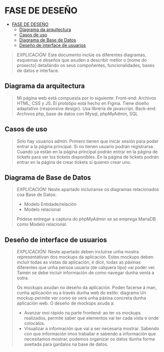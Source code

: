 # FASE DE DESEÑO

- [FASE DE DESEÑO](#fase-de-deseño)
  - [Diagrama da arquitectura](#diagrama-da-arquitectura)
  - [Casos de uso](#casos-de-uso)
  - [Diagrama de Base de Datos](#diagrama-de-base-de-datos)
  - [Deseño de interface de usuarios](#deseño-de-interface-de-usuarios)

> *EXPLICACIÓN:* Este documento inclúe os diferentes diagramas, esquemas e deseños que axuden a describir mellor o [nome do proxecto] detallando os seus compoñentes, funcionalidades, bases de datos e interface.

## Diagrama da arquitectura


> Mi página web está compuesta por lo siguiente:
> Front-end: Archivos HTML, CSS y JS. El prototipo está hecho en Figma. Tiene diseño adaptativo (responsive design). Usa librería de javascript.
> Back-end: Archivos php, base de datos con Mysql, phpMyAdmin, SQL

## Casos de uso


>
> Solo hay usuarios admin. Primero tienen que inicar sesión para poder entrar a la página principal. Si no tienen usuario podrán registrarse. Cuando ya están en la página principal podrán
> entrar en la página de tickets para ver los tickets disponibles. En la página de tickets podrán entrar en la página de crear tickets si quieren crear uno.

## Diagrama de Base de Datos

> *EXPLICACIÓN:* Neste apartado incluiranse os diagramas relacionados coa Base de Datos:
>
> - Modelo Entidade/relación
> - Modelo relacional
>
> Pódese entregar a captura do phpMyAdmin se se emprega MariaDB como Modelo relacional.
>
> 

## Deseño de interface de usuarios

> *EXPLICACIÓN:* Neste apartado deben incluírse unha mostra representativan dos mockups da aplicación. Estes mockups deben incluír todas as vistas da aplicación, é dicir, todas as páxinas diferentes que unha persoa usuaria (de calquera tipo) vai poder ver. Tamén se debe incluír información de como navegar dunha ventá a outra.
>
> Os mockups axudan no deseño da aplicación. Poden facerse á man, cunha aplicación ou a través dunha web do estilo: diagrams
Un mockup permite ver como se verá unha páxina concreta dunha aplicación web. O deseño de mockups axuda a:
>
> - Avanzar moi rápido na parte frontend: ao ter os mockups realizados, permite saber que elementos vai ter cada vista e onde colocalos.
> - Visualizar a información que vai a ser necesaria mostrar. Sabendo con que información imos traballar e sabendo a información que necesitamos mostrar, podemos organizar os datos dunha forma axeitada para gardalos na base de datos.
